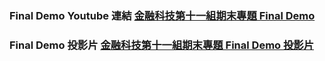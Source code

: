 ### Final Demo Youtube 連結 [金融科技第十一組期末專題 Final Demo](https://youtu.be/4Uct74vdexU)
### Final Demo 投影片 [金融科技第十一組期末專題 Final Demo 投影片](https://github.com/tzuhuailin/2019_Fintech_Text_Mining_and_Machine_Learning/blob/master/Final_Project/%E9%87%91%E8%9E%8D%E7%A7%91%E6%8A%80%E7%AC%AC%E5%8D%81%E4%B8%80%E7%B5%84Final%20Demo%E6%8A%95%E5%BD%B1%E7%89%87.pptx)

